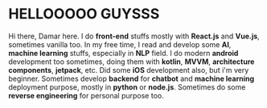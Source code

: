 # HELLOOOOO GUYSSS
Hi there, Damar here. I do **front-end** stuffs mostly with **React.js** and **Vue.js**, sometimes vanilla too. In my free time, I read and develop some **AI**, **machine learning** stuffs, especially in **NLP** field. I do modern **android** development too sometimes, doing them with **kotlin**, **MVVM**, **architecture components**, **jetpack**, etc. Did some **iOS** development also, but i'm very beginner. Sometimes develop **backend** for **chatbot** and **machine learning** deployment purpose, mostly in **python** or **node.js**. Sometimes do some **reverse engineering** for personal purpose too.
